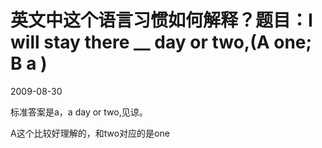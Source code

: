 # 英文中这个语言习惯如何解释？题目：I will stay there __ day or two,(A one; B a )
2009-08-30


标准答案是a，a day or two,见谅。


A这个比较好理解的，和two对应的是one
